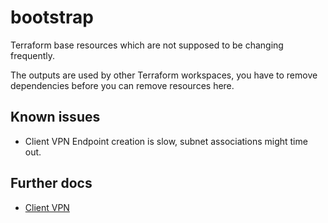 # bootstrap

Terraform base resources which are not supposed to be changing frequently.

The outputs are used by other Terraform workspaces, you have to remove dependencies before you can remove resources here.

## Known issues

- Client VPN Endpoint creation is slow, subnet associations might time out.

## Further docs

- [Client VPN](client_vpn.md)

